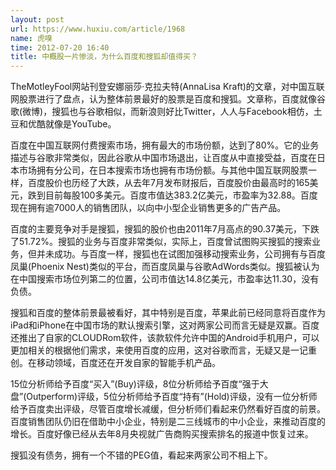 ```yaml
---
layout: post
url: https://www.huxiu.com/article/1968
name: 虎嗅
time: 2012-07-20 16:40
title: 中概股一片惨淡，为什么百度和搜狐却值得买？
---
```

TheMotleyFool网站刊登安娜丽莎·克拉夫特(AnnaLisa Kraft)的文章，对中国互联网股票进行了盘点，认为整体前景最好的股票是百度和搜狐。文章称，百度就像谷歌(微博)，搜狐也与谷歌相似，而新浪则好比Twitter，人人与Facebook相仿，土豆和优酷就像是YouTube。

百度在中国互联网付费搜索市场，拥有最大的市场份额，达到了80%。它的业务描述与谷歌非常类似，因此谷歌从中国市场退出，让百度从中直接受益，百度在日本市场拥有分公司，在日本搜索市场也拥有市场份额。与其他中国互联网股票一样，百度股价也历经了大跌，从去年7月发布财报后，百度股价由最高时的165美元，跌到目前每股100多美元。百度市值达383.2亿美元，市盈率为32.88。百度现在拥有逾7000人的销售团队，以向中小型企业销售更多的广告产品。

百度的主要竞争对手是搜狐，搜狐的股价也由2011年7月高点的90.37美元，下跌了51.72%。搜狐的业务与百度非常类似，实际上，百度曾试图购买搜狐的搜索业务，但并未成功。与百度一样，搜狐也在试图加强移动搜索业务，公司拥有与百度凤巢(Phoenix Nest)类似的平台，而百度凤巢与谷歌AdWords类似。搜狐被认为在中国搜索市场位列第二的位置，公司市值达14.8亿美元，市盈率达11.30，没有负债。

搜狐和百度的整体前景最被看好，其中特别是百度，苹果此前已经同意将百度作为iPad和iPhone在中国市场的默认搜索引擎，这对两家公司而言无疑是双赢。百度还推出了自家的CLOUDRom软件，该款软件允许中国的Android手机用户，可以更加相关的根据他们需求，来使用百度的应用，这对谷歌而言，无疑又是一记重创。在移动领域，百度还在开发自家的智能手机产品。

15位分析师给予百度“买入”(Buy)评级，8位分析师给予百度“强于大盘”(Outperform)评级，5位分析师给予百度“持有”(Hold)评级，没有一位分析师给予百度卖出评级，尽管百度增长减缓，但分析师们看起来仍然看好百度的前景。百度销售团队仍旧在借助中小企业，特别是二三线城市的中小企业，来推动百度的增长。百度好像已经从去年8月央视就广告商购买搜索排名的报道中恢复过来。

搜狐没有债务，拥有一个不错的PEG值，看起来两家公司不相上下。

